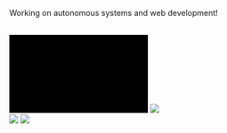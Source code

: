 Working on autonomous systems and web development!
<br />
<br />
<div class="row">
  <img src="https://github.com/winstxnhdw/AutoCarROS/blob/master/resources/gifs/1.gif?raw=true" width="49.37%" />
  <img src="https://github.com/winstxnhdw/AutoCarROS/blob/master/resources/gifs/2.gif?raw=true" width="49.37%" /> 
</div>
<div class="row">
  <img src="https://github.com/winstxnhdw/AutoCarROS/blob/master/resources/gifs/3.gif?raw=true" width="49.37%" />
  <img src="https://github.com/winstxnhdw/AutoCarROS/blob/master/resources/gifs/4.gif?raw=true" width="49.37%" /> 
</div>
